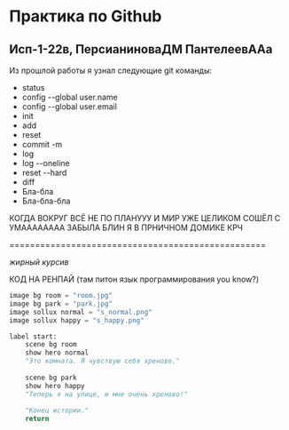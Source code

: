 # Практика по Github
## Исп-1-22в, ПерсианиноваДМ ПантелеевААа

Из прошлой работы я узнал следующие git команды:
* status
* config --global user.name
* config --global user.email
* init
* add
* reset
* commit -m
* log
* log --oneline
* reset --hard
* diff
* Бла-бла
* Бла-бла-бла


КОГДА ВОКРУГ ВСЁ НЕ ПО ПЛАНУУУ
И МИР УЖЕ ЦЕЛИКОМ СОШЁЛ С УМАААААААА
ЗАБЫЛА БЛИН
Я В ПРНИЧНОМ ДОМИКЕ КРЧ

==================================================

_жирный_
*курсив*


КОД НА РЕНПАЙ (там питон язык программирования you know?)
``` python
image bg room = "room.jpg"
image bg park = "park.jpg"
image sollux normal = "s_normal.png"
image sollux happy = "s_happy.png"

label start:
    scene bg room
    show hero normal
    "Это комната. Я чувствую себя хреново."
    
    scene bg park
    show hero happy
    "Теперь я на улице, и мне очень хреново!"
    
    "Конец истории."
    return
```